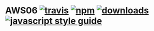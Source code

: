 # AWS06 [![travis][travis-image]][travis-url] [![npm][npm-image]][npm-url] [![downloads][downloads-image]][downloads-url] [![javascript style guide][standard-image]][standard-url]

[travis-image]: https://img.shields.io/travis/feross/arch/master.svg
[travis-url]: https://travis-ci.org/feross/arch
[npm-image]: https://img.shields.io/npm/v/arch.svg
[npm-url]: https://npmjs.org/package/arch
[downloads-image]: https://img.shields.io/npm/dm/arch.svg
[downloads-url]: https://npmjs.org/package/arch
[standard-image]: https://img.shields.io/badge/code_style-standard-brightgreen.svg
[standard-url]: https://standardjs.com